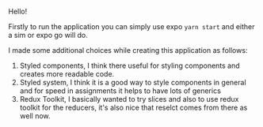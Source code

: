 Hello!

Firstly to run the application you can simply use expo `yarn start` and either a sim or expo go will do.

I made some additional choices while creating this application as follows:

1) Styled components, I think there useful for styling components and creates more readable code.
2) Styled system, I think it is a good way to style components in general and for speed in assignments it helps to have lots of generics
3) Redux Toolkit, I basically wanted to try slices and also to use redux toolkit for the reducers, it's also nice that reselct comes from there as well now.

